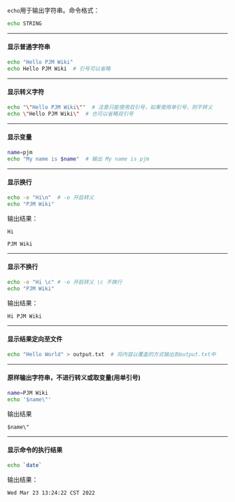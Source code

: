 

`echo`用于输出字符串。命令格式：
```sh
echo STRING
```

---

#### 显示普通字符串
```sh
echo "Hello PJM Wiki"
echo Hello PJM Wiki  # 引号可以省略
```

---

#### 显示转义字符
```sh
echo "\"Hello PJM Wiki\""  # 注意只能使用双引号，如果使用单引号，则不转义
echo \"Hello PJM Wiki\"  # 也可以省略双引号
```

---

#### 显示变量
```sh
name=pjm
echo "My name is $name"  # 输出 My name is pjm
```

---

#### 显示换行
```sh
echo -e "Hi\n"  # -e 开启转义
echo "PJM Wiki"
```

输出结果：
```
Hi

PJM Wiki
```

---

#### 显示不换行
```sh
echo -e "Hi \c" # -e 开启转义 \c 不换行
echo "PJM Wiki"
```

输出结果：
```
Hi PJM Wiki
```

---

#### 显示结果定向至文件
```sh
echo "Hello World" > output.txt  # 将内容以覆盖的方式输出到output.txt中
```

---

#### 原样输出字符串，不进行转义或取变量(用单引号)
```sh
name=PJM Wiki
echo '$name\"'
```

输出结果
```
$name\"
```

---

#### 显示命令的执行结果
```sh
echo `date`
```

输出结果：
```
Wed Mar 23 13:24:22 CST 2022
```

